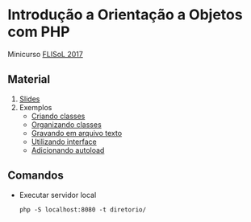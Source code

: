 # Introdução a Orientação a Objetos com PHP

Minicurso [FLISoL 2017](http://unisal.br/eventos/flisol2017/)

## Material

1. [Slides](https://pt.slideshare.net/deoliveiralucasnet/introduo-a-orientao-a-objetos-com-php)
2. Exemplos
    - [Criando classes](https://github.com/deoliveiralucas/introducao-oo-php/tree/master/01-classes-atributos-metodos)
    - [Organizando classes](https://github.com/deoliveiralucas/introducao-oo-php/tree/master/02-organizando-classes)
    - [Gravando em arquivo texto](https://github.com/deoliveiralucas/introducao-oo-php/tree/master/03-gravando-arquivo-txt)
    - [Utilizando interface](https://github.com/deoliveiralucas/introducao-oo-php/tree/master/04-utilizando-interface)
    - [Adicionando autoload](https://github.com/deoliveiralucas/introducao-oo-php/tree/master/05-adicionando-autoload)

## Comandos

- Executar servidor local

    ```
    php -S localhost:8080 -t diretorio/
    ```
